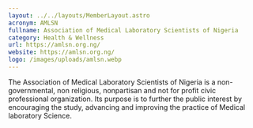 ```yaml
---
layout: ../../layouts/MemberLayout.astro
acronym: AMLSN
fullname: Association of Medical Laboratory Scientists of Nigeria
category: Health & Wellness
url: https://amlsn.org.ng/
website: https://amlsn.org.ng/
logo: /images/uploads/amlsn.webp
---
```

The Association of Medical Laboratory Scientists of Nigeria is a non-governmental, non religious, nonpartisan and not for profit civic professional organization. Its purpose is to further the public interest by encouraging the study, advancing and improving the practice of Medical laboratory Science.
